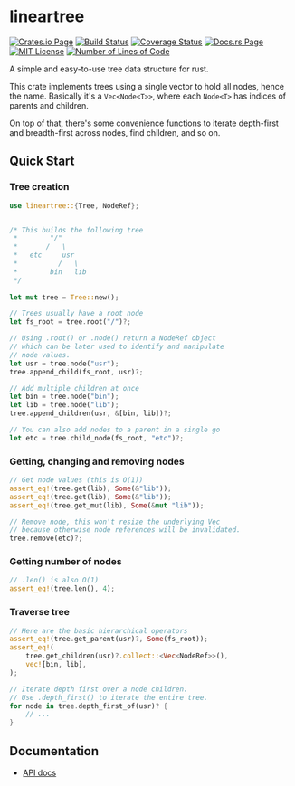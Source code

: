 # lineartree

[![Crates.io Page](https://img.shields.io/crates/v/lineartree.svg)](https://crates.io/crates/lineartree)
[![Build Status](https://api.travis-ci.com/frapa/lineartree.svg)](https://crates.io/crates/lineartree)
[![Coverage Status](https://coveralls.io/repos/github/frapa/lineartree/badge.svg?branch=main)](https://coveralls.io/github/frapa/lineartree?branch=main)
[![Docs.rs Page](https://docs.rs/lineartree/badge.svg)](https://docs.rs/lineartree)
[![MIT License](https://img.shields.io/badge/License-MIT-green.svg)](https://mit-license.org/)
[![Number of Lines of Code](https://tokei.rs/b1/github/frapa/lineartree)](https://github.com/frapa/lineartree)

A simple and easy-to-use tree data structure for rust.

This crate implements trees using a single vector to hold all nodes, hence the name.
Basically it's a `Vec<Node<T>>`, where each `Node<T>` has indices of parents and children.

On top of that, there's some convenience functions to iterate depth-first and breadth-first
across nodes, find children, and so on.

## Quick Start

### Tree creation

```rust
use lineartree::{Tree, NodeRef};


/* This builds the following tree
 *        "/"
 *       /   \
 *   etc     usr
 *          /   \
 *        bin   lib
 */
 
let mut tree = Tree::new();

// Trees usually have a root node
let fs_root = tree.root("/")?;

// Using .root() or .node() return a NodeRef object
// which can be later used to identify and manipulate
// node values.
let usr = tree.node("usr");
tree.append_child(fs_root, usr)?;

// Add multiple children at once
let bin = tree.node("bin");
let lib = tree.node("lib");
tree.append_children(usr, &[bin, lib])?;

// You can also add nodes to a parent in a single go
let etc = tree.child_node(fs_root, "etc")?;
```

### Getting, changing and removing nodes

```rust
// Get node values (this is O(1))
assert_eq!(tree.get(lib), Some(&"lib"));
assert_eq!(tree.get(lib), Some(&"lib"));
assert_eq!(tree.get_mut(lib), Some(&mut "lib"));

// Remove node, this won't resize the underlying Vec
// because otherwise node references will be invalidated.
tree.remove(etc)?;
```

### Getting number of nodes

```rust
// .len() is also O(1)
assert_eq!(tree.len(), 4);
```

### Traverse tree
    
```rust
// Here are the basic hierarchical operators
assert_eq!(tree.get_parent(usr)?, Some(fs_root));
assert_eq!(
    tree.get_children(usr)?.collect::<Vec<NodeRef>>(),
    vec![bin, lib],
);

// Iterate depth first over a node children.
// Use .depth_first() to iterate the entire tree.
for node in tree.depth_first_of(usr)? {
    // ...
}
```

## Documentation

 - [API docs](https://docs.rs/lineartree/0.1.0/lineartree)
